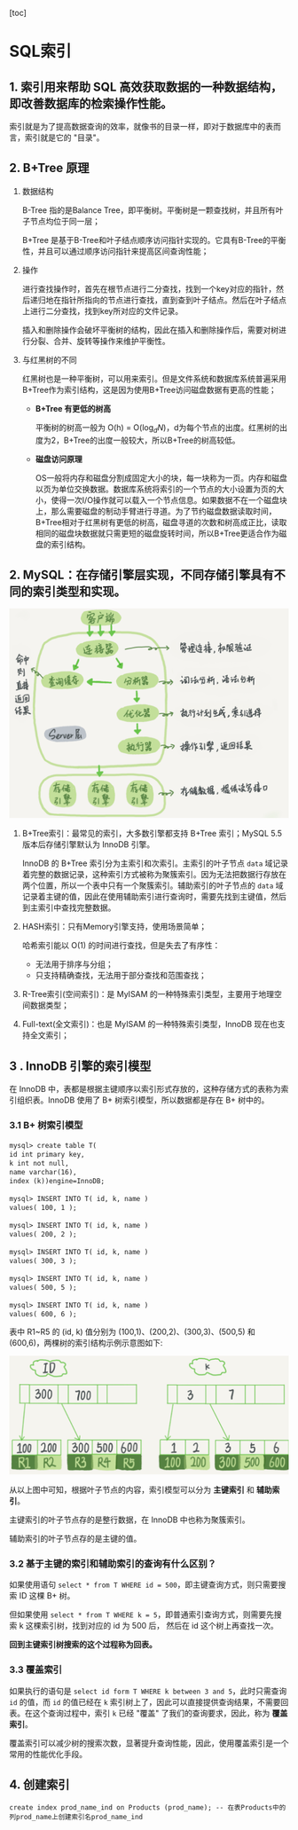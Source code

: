 [toc]
# SQL索引

## 1. 索引用来帮助 SQL 高效获取数据的一种数据结构，即改善数据库的检索操作性能。

索引就是为了提高数据查询的效率，就像书的目录一样，即对于数据库中的表而言，索引就是它的 "目录"。

## 2. B+Tree 原理

1.  数据结构

    B-Tree 指的是Balance Tree，即平衡树。平衡树是一颗查找树，并且所有叶子节点均位于同一层；

    B+Tree 是基于B-Tree和叶子结点顺序访问指针实现的。它具有B-Tree的平衡性，并且可以通过顺序访问指针来提高区间查询性能；

2.  操作

    进行查找操作时，首先在根节点进行二分查找，找到一个key对应的指针，然后递归地在指针所指向的节点进行查找，直到查到叶子结点。然后在叶子结点上进行二分查找，找到key所对应的文件记录。

    插入和删除操作会破坏平衡树的结构，因此在插入和删除操作后，需要对树进行分裂、合并、旋转等操作来维护平衡性。

3.  与红黑树的不同

    红黑树也是一种平衡树，可以用来索引。但是文件系统和数据库系统普遍采用B+Tree作为索引结构，这是因为使用B+Tree访问磁盘数据有更高的性能；

    -   **B+Tree 有更低的树高**

        平衡树的树高一般为 O(h) = O($\log_dN$)，d为每个节点的出度。红黑树的出度为2，B+Tree的出度一般较大，所以B+Tree的树高较低。

    -   **磁盘访问原理**
    
        OS一般将内存和磁盘分割成固定大小的块，每一块称为一页。内存和磁盘以页为单位交换数据。数据库系统将索引的一个节点的大小设置为页的大小，使得一次I/O操作就可以载入一个节点信息。如果数据不在一个磁盘块上，那么需要磁盘的制动手臂进行寻道。为了节约磁盘数据读取时间，B+Tree相对于红黑树有更低的树高，磁盘寻道的次数和树高成正比，读取相同的磁盘块数据就只需更短的磁盘旋转时间，所以B+Tree更适合作为磁盘的索引结构。



## 2. MySQL：在存储引擎层实现，不同存储引擎具有不同的索引类型和实现。

![](pictures\sql.png)



1.  B+Tree索引：最常见的索引，大多数引擎都支持 B+Tree 索引；MySQL 5.5 版本后存储引擎默认为 InnoDB 引擎。

    InnoDB 的 B+Tree 索引分为主索引和次索引。主索引的叶子节点 `data` 域记录着完整的数据记录，这种索引方式被称为聚簇索引。因为无法把数据行存放在两个位置，所以一个表中只有一个聚簇索引。辅助索引的叶子节点的 `data` 域记录着主键的值，因此在使用辅助索引进行查询时，需要先找到主键值，然后到主索引中查找完整数据。

2.  HASH索引：只有Memory引擎支持，使用场景简单；

    哈希索引能以 O(1) 的时间进行查找，但是失去了有序性：

    -   无法用于排序与分组；
    -   只支持精确查找，无法用于部分查找和范围查找；

3.  R-Tree索引(空间索引)：是 MyISAM 的一种特殊索引类型，主要用于地理空间数据类型；

4.  Full-text(全文索引)：也是 MyISAM 的一种特殊索引类型，InnoDB 现在也支持全文索引；

## 3 . InnoDB 引擎的索引模型

在 InnoDB 中，表都是根据主键顺序以索引形式存放的，这种存储方式的表称为索引组织表。InnoDB 使用了 B+ 树索引模型，所以数据都是存在 B+ 树中的。

### 3.1 B+ 树索引模型

```mysql
mysql> create table T(
id int primary key,
k int not null,
name varchar(16),
index (k))engine=InnoDB;

mysql> INSERT INTO T( id, k, name )
values( 100, 1 );

mysql> INSERT INTO T( id, k, name )
values( 200, 2 );

mysql> INSERT INTO T( id, k, name )
values( 300, 3 );

mysql> INSERT INTO T( id, k, name )
values( 500, 5 );

mysql> INSERT INTO T( id, k, name )
values( 600, 6 );
```

表中 R1~R5 的 (id, k) 值分别为 (100,1)、(200,2)、(300,3)、(500,5) 和 (600,6)，两棵树的索引结构示例示意图如下:

![](.\pictures\index_1.png)  

从以上图中可知，根据叶子节点的内容，索引模型可以分为 **主键索引** 和 **辅助索引**。

主键索引的叶子节点存的是整行数据，在 InnoDB 中也称为聚簇索引。

辅助索引的叶子节点存的是主键的值。

### 3.2 基于主键的索引和辅助索引的查询有什么区别？

如果使用语句 `select * from T WHERE id = 500`，即主键查询方式，则只需要搜索 ID 这棵 B+ 树。

但如果使用 `select * from T WHERE k = 5`，即普通索引查询方式，则需要先搜索 k 这棵索引树，找到对应的 id 为 500 后， 然后在 id 这个树上再查找一次。

**回到主键索引树搜索的这个过程称为回表。**

### 3.3 覆盖索引

如果执行的语句是 `select id form T WHERE k between 3 and 5`，此时只需查询 `id` 的值，而 `id` 的值已经在 `k` 索引树上了，因此可以直接提供查询结果，不需要回表。在这个查询过程中，索引 `k` 已经 "覆盖" 了我们的查询要求，因此，称为 **覆盖索引**。

覆盖索引可以减少树的搜索次数，显著提升查询性能，因此，使用覆盖索引是一个常用的性能优化手段。



## 4. 创建索引

```mysql
create index prod_name_ind on Products (prod_name); -- 在表Products中的列prod_name上创建索引名prod_name_ind
```


